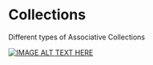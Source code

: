 # Collections
Different types of Associative Collections

[![IMAGE ALT TEXT HERE](https://img.youtube.com/vi/hN0wsq5LNOc/0.jpg)](https://www.youtube.com/watch?v=hN0wsq5LNOc)
